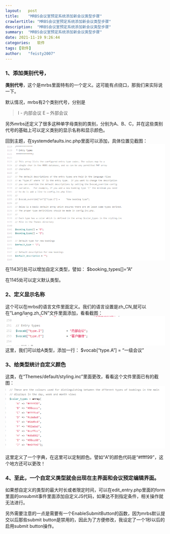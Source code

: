 ```yaml
---
layout:   post
title:    "MRBS会议室预定系统添加新会议类型步骤"
crawlertitle: "MRBS会议室预定系统添加新会议类型步骤"
description:  "MRBS会议室预定系统添加新会议类型步骤"
summary:  "MRBS会议室预定系统添加新会议类型步骤"
date: 2021-11-19 9:26:44
categories:   软件
tags: [软件]
author:   "feisty2007"
---
```


### 1、添加类别代号，

**类别代号**，这个是mrbs里面特有的一个定义。这可能有点绕口，那我们来实际说一下。

默认情况，mrbs有2个类别代号，分别是
> I -  内部会议
E – 外部会议

另外mrbs还定义了很多这种单字母类别的类别，分别为A、B、C，并在这些类别代号的基础上可以定义类别的显示名称和显示颜色。

回到主题，在systemdefaults.inc.php里面可以添加，具体位置见截图：
![](/assets/images/2021-11-19-1e6263a2-f63f-4b27-ad17-0036781a1dc8.png)

在1143行处可以增加自定义类型，譬如：
$booking_types[]=”A“

在1145处可以定义默认类型。

### 2、定义显示名称

这个可以在mrbs的语言文件里面定义。我们的语言设置是zh_CN,就可以在”Lang/lang.zh_CN”文件里面添加，看看截图：
![](/assets/images/2021-11-19-e82894b1-0fce-4655-9f4d-90a8453e800b.png)
这里，我们可以给A类型，添加一行：
$vocab[“type.A”] = “一级会议”

### 3、给类型统计自定义颜色

这类，在“Themes/default/styling.inc”里面更改，看看这个文件里面已有的截图：
![](/assets/images/2021-11-19-1dafceb6-792c-44c2-89da-b83ae2a89531.png)

这里定义了一个字典，在这里可以定制颜色。譬如“A”的颜色代码是“#ffff99”，这个地方还可以更改！

### 4、至此，一个自定义类型就会出现在主界面和会议预定编辑界面。

如果想自定义的类型的最大时长或者限定时间，可以在edit_entry.php里面的form里面的onsubmit事件里面添加自定义JS代码，如果达不到指定条件，相关操作就无法进行。


另外需要注意的一点是需要有一个EnableSubmitButton的函数，因为mrbs默认提交以后那些submit button是禁用的，因此为了方便修改，我设定了一个1秒以后的启用submit button操作。


